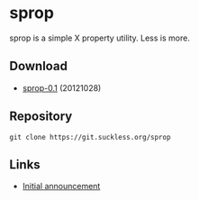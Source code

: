 sprop
=====
sprop is a simple X property utility. Less is more.

Download
--------
* [sprop-0.1](//dl.suckless.org/tools/sprop-0.1.tar.gz) (20121028)

Repository
----------
	git clone https://git.suckless.org/sprop

Links
-----
* [Initial announcement](//lists.suckless.org/dev/1004/3718.html)
